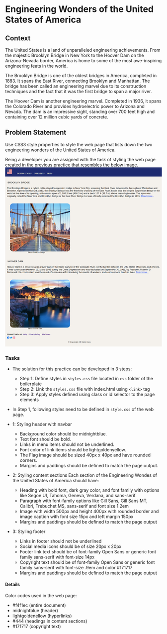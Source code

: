 # Engineering Wonders of the United States of America

## Context

The United States is a land of unparalleled engineering achievements. From the majestic Brooklyn Bridge in New York to the Hoover Dam on the Arizona-Nevada border, America is home to some of the most awe-inspiring engineering feats in the world.

The Brooklyn Bridge is one of the oldest bridges in America, completed in 1883. It spans the East River, connecting Brooklyn and Manhattan. The bridge has been called an engineering marvel due to its construction techniques and the fact that it was the first bridge to span a major river.

The Hoover Dam is another engineering marvel. Completed in 1936, it spans the Colorado River and provides hydroelectric power to Arizona and Nevada. The dam is an impressive sight, standing over 700 feet high and containing over 12 million cubic yards of concrete.

## Problem Statement

Use CSS3 style properties to style the web page that lists down the two engineering wonders of the United States of America​​. 

Being a developer you are assigned with the task of styling the web page created in the previous practice that resembles the below image.
![](./Wonders-of-America.png)

### Tasks

- The solution for this practice can be developed in 3 steps:​​​
    - Step 1: Define styles in `styles.css` file located in `css` folder of the boilerplate​​​
    - Step 2: Link the `styles.css` file with index.html​​ using `<link>` tag​
    - Step 3: Apply styles defined using class or id selector to the page elements

- In Step 1, following styles need to be defined in `style.css` of the web page.​
- 1: Styling header with navbar​
    - Background color should be midnightblue.​
    - Text font should be bold.​
    - Links in menu items should not be underlined.​
    - Font color of link items should be lightgoldenyellow.​
    - The Flag image should be sized 40px x 40px and have rounded corners.​
    - Margins and paddings should be defined to match the page output.
- 2: Styling content sections​
    Each section of the Engineering Wondes of the United States of America should have:​
    - Heading with bold font, dark gray color, and font family with options like Segoe UI, Tahoma, Geneva, Verdana, and sans-serif.​
    - Paragraph with font-family options like Gill Sans, Gill Sans MT, Calibri, Trebuchet MS, sans-serif and font size 1.2em​
    - Image with width 500px and height 400px with rounded border and image caption with font size 15px and left margin 150px​
    - Margins and paddings should be defined to match the page output
- 3: Styling footer​
    - Links in footer should not be underlined​
    - Social media icons should be of size 20px x 20px​
    - Footer link text should be of font-family Open Sans or generic font family sans-serif with font-size 14px​
    - Copyright text should be of font-family Open Sans or generic font family sans-serif with font-size .9em and color #171717​
    - Margins and paddings should be defined to match the page output

#### Details

Color codes used in the web page:
- #f4f1ec (entire document)
- midnightblue (header)
- lightgoldenellow (hyperlinks)
- #444 (headings in content sections)
- #171717 (copyright text)

